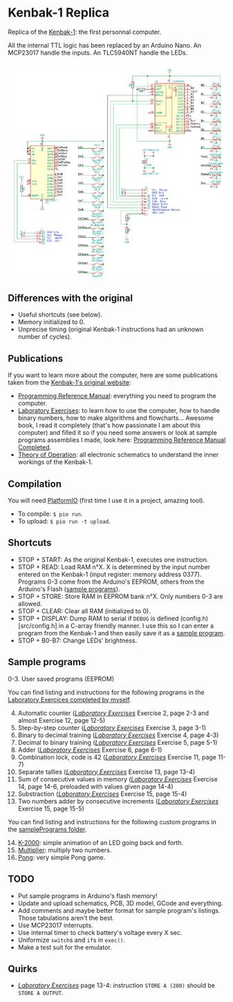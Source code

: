 Kenbak-1 Replica
================
Replica of the [Kenbak-1](http://kenbak-1.net): the first personnal computer.

All the internal TTL logic has been replaced by an Arduino Nano.
An MCP23017 handle the inputs.
An TLC5940NT handle the LEDs.

![Schematic](misc/Schematic.png)

Differences with the original
-----------------------------
* Useful shortcuts (see below).
* Memory initialized to 0.
* Unprecise timing (original Kenbak-1 instructions had an unknown number of cycles).

Publications
------------
If you want to learn more about the computer, here are some publications taken from the [Kenbak-1's original website](http://kenbak-1.net/index_files/page0008.htm):

* [Programming Reference Manual](misc/publications/ProgrammingReferenceManual.pdf): everything you need to program the computer.
* [Laboratory Exercises](misc/publications/LaboratoryExercises.pdf): to learn how to use the computer, how to handle binary numbers, how to make algorithms and flowcharts… Awesome book, I read it completely (that's how passionate I am about this computer) and filled it so if you need some answers or look at sample programs assemblies I made, look here: [Programming Reference Manual Completed](misc/publications/LaboratoryExercisesCompleted.pdf).
* [Theory of Operation](misc/publications/TheoryOfOperation.pdf): all electronic schematics to understand the inner workings of the Kenbak-1.

Compilation
-----------
You will need [PlatformIO](http://platformio.org/) (first time I use it in a project, amazing tool).

* To compile: `$ pio run`.
* To upload: `$ pio run -t upload`.

Shortcuts
---------
* STOP + START: As the original Kenbak-1, executes one instruction.
* STOP + READ: Load RAM n°X. X is determined by the input number entered on the Kenbak-1 (input register: memory address 0377). Programs 0-3 come from the Arduino's EEPROM, others from the Arduino's Flash ([sample programs](src/samplePrograms.cpp)).
* STOP + STORE: Store RAM in EEPROM bank n°X. Only numbers 0-3 are allowed.
* STOP + CLEAR: Clear all RAM (initialized to 0).
* STOP + DISPLAY: Dump RAM to serial if `DEBUG` is defined (config.h)[src/config.h] in a C-array friendly manner. I use this so I can enter a program from the Kenbak-1 and then easily save it as a [sample program](src/samplePrograms.cpp).
* STOP + B0-B7: Change LEDs' brightness.

Sample programs
---------------
0-3. User saved programs (EEPROM)

You can find listing and instructions for the following programs in the [Laboratory Exercices completed by myself](misc/publications/LaboratoryExercisesCompleted.pdf).

4. Automatic counter (*[Laboratory Exercises][LabExer]* Exercise 2, page 2-3 and almost Exercise 12, page 12-5)
5. Step-by-step counter (*[Laboratory Exercises][LabExer]* Exercise 3, page 3-1)
6. Binary to decimal training (*[Laboratory Exercises][LabExer]* Exercise 4, page 4-3)
7. Decimal to binary training (*[Laboratory Exercises][LabExer]* Exercise 5, page 5-1)
8. Adder (*[Laboratory Exercises][LabExer]* Exercise 6, page 6-1)
9. Combination lock, code is 42 (*[Laboratory Exercises][LabExer]* Exercise 11, page 11-7)
10. Separate tallies (*[Laboratory Exercises][LabExer]* Exercise 13, page 13-4)
11. Sum of consecutive values in memory (*[Laboratory Exercises][LabExer]* Exercise 14, page 14-6, preloaded with values given page 14-4)
12. Substraction (*[Laboratory Exercises][LabExer]* Exercise 15, page 15-4)
13. Two numbers adder by consecutive increments (*[Laboratory Exercises][LabExer]* Exercise 15, page 15-5)

You can find listing and instructions for the following custom programs in the [samplePrograms folder](misc/samplePrograms).

14. [K-2000](misc/samplePrograms/14-K2000.md): simple animation of an LED going back and forth.
15. [Multiplier](misc/samplePrograms/15-Multiplier.md): multiply two numbers.
16. [Pong](misc/samplePrograms/16-Pong.md): very simple Pong game.

TODO
----
* Put sample programs in Arduino's flash memory!
* Update and upload schematics, PCB, 3D model, GCode and everything.
* Add comments and maybe better format for sample program's listings. Those tabulations aren't the best.
* Use MCP23017 interrupts.
* Use internal timer to check battery's voltage every X sec.
* Uniformize `switch`s and `if`s in `exec()`.
* Make a test suit for the emulator.

Quirks
------
* *[Laboratory Exercises][LabExer]* page 13-4: instruction `STORE A (200)` should be `STORE A OUTPUT`.


[LabExer]: misc/publications/LaboratoryExercises.pdf